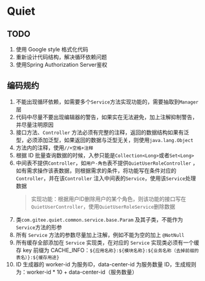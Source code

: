 # Quiet

## TODO

1. 使用 Google style 格式化代码
2. 重新设计代码结构，解决循环依赖问题
3. 使用Spring Authorization Server鉴权

## 编码规约

1. 不能出现循环依赖，如需要多个`Service`方法实现功能的，需要抽取到`Manager`层
2. 代码中尽量不要出现编辑器的警告，如果实在无法避免，加上注解抑制警告，并尽量注明原因
3. 接口方法、`Controller`
   方法必须有完整的注释，返回的数据结构如果有泛型，必须添加泛型，如果返回的数据与泛型无关，则使用`java.lang.Object`
4. 方法内的注释，使用`//+空格+注释`
5. 根据 ID 批量查询数据的时候，入参只能是`Collection<Long>`或者`Set<Long>`
6. 中间表不提供`Controller`，如`用户-角色`表不提供`QuietUserRoleController`
   ，如有需求操作该表数据，则根据需求的条件，将功能写在条件对应的`Controller`，并在该`Controller`
   注入中间表的`Service`，使用该`Service`处理数据
   > 实现功能：根据用户ID删除用户的某个角色，则该功能的接口写在`QuietUserController`，使用`QuietUserRoleService`删除数据
7. 类`com.gitee.quiet.common.service.base.Param` 及其子类，不能作为`Service`方法的形参
8. 所有 `Service` 方法的参数尽量加上注解，例如不能为空的加上 `@NotNull`
9. 所有缓存全部添加在 `Service` 实现类，在对应的 `Service` 实现类必须有一个缓存 key 前缀为
   CACHE_INFO：`${应用名称}:${模块名称}:${业务名称（去掉前缀的表名）}:${缓存用途}`
10. ID 生成器的 worker-id 为服务ID，data-center-id 为服务数量 ID，生成规则为：worker-id * 10 + data-center-id（服务数量）
